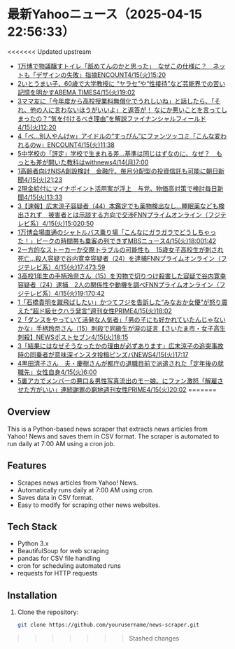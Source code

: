# 最新Yahooニュース（2025-04-15 22:56:33）

<<<<<<< Updated upstream
- [1万博で物議醸すトイレ「舐めてんのかと思った」　なぜこの仕様に？　ネットも「デザインの失敗」指摘ENCOUNT4/15(火)15:20](https://news.yahoo.co.jp/articles/205cc26d98a002682957cccaf6a636bec39844cf)
- [2いとうまい子、60歳で大学教授に “ヤラセ”や“性接待”など芸能界での苦い記憶を明かすABEMA TIMES4/15(火)19:02](https://news.yahoo.co.jp/articles/f5deea8eca1facfe6d952ed096c6492e229d0fcb)
- [3ママ友に「今年度から高校授業料無償化でうれしいね」と話したら、「それ、他の人に言わないほうがいいよ」と返答が！ なにか悪いことを言ってしまったの？“気を付けるべき理由”を解説ファイナンシャルフィールド4/15(火)12:20](https://news.yahoo.co.jp/articles/c24a39601ee23e794a36ec25d1aabd5d637d6699)
- [4「べ…別人やんけw」アイドルの“すっぴん”にファンツッコミ「こんな変われるのw」ENCOUNT4/15(火)11:38](https://news.yahoo.co.jp/articles/6ffa5f0361c8ea6070d9a74fe66ad865de0540c9)
- [5中学校の「評定」学校で生まれる差…基準は同じはずなのに、なぜ？　もっとも差が開いた教科はwithnews4/14(月)7:00](https://news.yahoo.co.jp/articles/762fbe0665100a973c68fe51ef4f5ec32675462e)
- [1高齢者向けNISA創設検討　金融庁、毎月分配型の投資信託も可能に朝日新聞4/15(火)21:23](https://news.yahoo.co.jp/articles/eacb88f43d5b1b6bbde53d474d3339be7f58c762)
- [2現金給付にマイナポイント活用案が浮上　与党、物価高対策で検討毎日新聞4/15(火)13:33](https://news.yahoo.co.jp/articles/31c1e9e36d8a149207787c047831104ce6a069c2)
- [3【速報】広末涼子容疑者（44）本鑑定でも薬物検出なし…睡眠薬なども検出されず　被害者とは示談する方向で交渉FNNプライムオンライン（フジテレビ系）4/15(火)15:020:50](https://news.yahoo.co.jp/articles/890d76dc5d9ed5270c2fb63e30b3fa630d6bd173)
- [1万博会場直通のシャトルバス乗り場「こんなにガラガラでどうしちゃった！」ピークの時間帯も乗客の列できずMBSニュース4/15(火)18:001:42](https://news.yahoo.co.jp/articles/180e6d2ba0ad5409bd524482f02df7e8457ed425)
- [2一方的なストーカーか交際トラブルの可能性も　15歳女子高校生が刺され死亡…殺人容疑で谷内寛幸容疑者（24）を逮捕FNNプライムオンライン（フジテレビ系）4/15(火)17:473:59](https://news.yahoo.co.jp/articles/38356e09c977f823ce226e64567e2a0a88291be8)
- [3高校1年生の手柄玲奈さん（15）を刃物で切りつけ殺害した容疑で谷内寛幸容疑者（24）逮捕　2人の関係性や動機を調べFNNプライムオンライン（フジテレビ系）4/15(火)19:170:42](https://news.yahoo.co.jp/articles/39ea24800accf436028b0bad40e9a45066d0f047)
- [1「石橋貴明を蹴飛ばしたい」かつてフジを告訴した“みなおか女優”が怒り震えた“超ド級セクハラ発言”週刊女性PRIME4/15(火)18:02](https://news.yahoo.co.jp/articles/c5eb2d4585372e8f9eb97fd187ca9ea54889e584)
- [2「ダンスをやっていて活発な人気者」「男の子にも好かれていたんじゃないかな」手柄玲奈さん（15）刺殺で同級生が涙の証言【さいたま市・女子高生刺殺】NEWSポストセブン4/15(火)18:15](https://news.yahoo.co.jp/articles/a5fae4ad74924b1ce9e9d618f737d1799a37df63)
- [3「結果にはなぜそうなったかの理由が必ずあります」広末涼子の追突事故時の同乗者が意味深インスタ投稿ピンズバNEWS4/15(火)17:17](https://news.yahoo.co.jp/articles/ab518a67d1901770922c0377f30409ff1d7ca28e)
- [4黒田清子さん　夫・慶樹さんが都庁の退職目前で派遣された「定年後の就職先」女性自身4/15(火)6:00](https://news.yahoo.co.jp/articles/3cdea061360a178ca29743491f8d7999088b944c)
- [5裏アカでメンバーの悪口＆男性写真流出のモー娘。にファン激怒「解雇させた方がいい」連続謝罪の窮地週刊女性PRIME4/15(火)20:02](https://news.yahoo.co.jp/articles/9aa1900dec2a7b842c1a974d5ea2e36b43b40fc1)
=======
## Overview
This is a Python-based news scraper that extracts news articles from Yahoo! News and saves them in CSV format. The scraper is automated to run daily at 7:00 AM using a cron job.

## Features
- Scrapes news articles from Yahoo! News.
- Automatically runs daily at 7:00 AM using cron.
- Saves data in CSV format.
- Easy to modify for scraping other news websites.

## Tech Stack
- Python 3.x
- BeautifulSoup for web scraping
- pandas for CSV file handling
- cron for scheduling automated runs
- requests for HTTP requests

## Installation
1. Clone the repository:
   ```bash
   git clone https://github.com/yourusername/news-scraper.git
>>>>>>> Stashed changes
